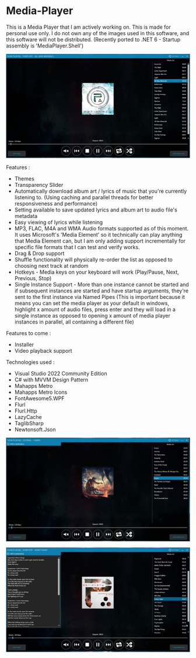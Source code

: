 # Media-Player

This is a Media Player that I am actively working on. This is made for personal use only. I do not own any of the images used in this software, and this software will not be distributed. (Recently ported to .NET 6 - Startup assembly is 'MediaPlayer.Shell')

![Screenshot](./Screenshots/Main.JPG?raw=true "Screenshot")

Features : 
- Themes
- Transparency Slider
- Automatically download album art / lyrics of music that you're currently listening to. (Using caching and parallel threads for better responsiveness                   and performance)
- Setting available to save updated lyrics and album art to audio file's metadata
- Easy viewing of lyrics while listening
- MP3, FLAC, M4A and WMA Audio formats supported as of this moment. It uses Microsoft's 'Media Element' so it technically can play anything that Media Element can, but   I am only adding support incrementally for specific file formats that I can test and verify works.
- Drag & Drop support
- Shuffle functionality will physically re-order the list as opposed to choosing next track at random
- Hotkeys - Media keys on your keyboard will work (Play/Pause, Next, Previous, Stop)
- Single Instance Support - More than one instance cannot be started and if subsequent instances are started and have startup arguments, they're sent to the first       instance via Named Pipes (This is important because it means you can set the media player as your default in windows, highlight x amount of audio files, press enter   and they will load in a single instance as opposed to opening x amount of media player instances in parallel, all containing a different file)

Features to come :

- Installer
- Video playback support

Technologies used :

- Visual Studio 2022 Community Edition
- C# with MVVM Design Pattern
- Mahapps Metro 
- Mahapps Metro Icons
- FontAwesome5.WPF
- Flurl
- Flurl.Http
- LazyCache
- TaglibSharp
- Newtonsoft.Json

![Screenshot - Lyrics Collapsed](./Screenshots/LyricsCollapsed.JPG?raw=true "Screenshot - Lyrics Collapsed")

![Screenshot - Lyrics Expanded](./Screenshots/LyricsExpanded.JPG?raw=true "Screenshot - Lyrics Expanded")
